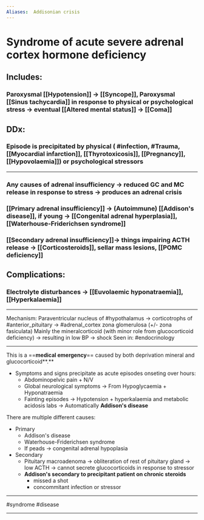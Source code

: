 ```yaml
---
Aliases:  Addisonian crisis
---
```

# Syndrome of acute severe adrenal cortex hormone deficiency
## Includes:
### Paroxysmal [[Hypotension]] -> [[Syncope]], Paroxysmal [[Sinus tachycardia]] in response to physical or psychological stress -> eventual [[Altered mental status]]    -> [[Coma]]

## DDx: 
### Episode is precipitated by physical ( #infection, #Trauma, [[Myocardial infarction]], [[Thyrotoxicosis]], [[Pregnancy]], [[Hypovolaemia]]) or psychological stressors 

---
### Any causes of adrenal insufficiency -> reduced GC and MC release in response to stress -> produces an adrenal crisis
### [[Primary adrenal insufficiency]] -> (Autoimmune) [[Addison's disease]], if young -> [[Congenital adrenal hyperplasia]], [[Waterhouse-Friderichsen syndrome]]
### [[Secondary adrenal insufficiency]]-> things impairing ACTH release -> [[Corticosteroids]], sellar mass lesions, [[POMC deficiency]] 

## Complications:
### Electrolyte disturbances -> [[Euvolaemic hyponatraemia]], [[Hyperkalaemia]]

---
Mechanism: Paraventricular nucleus of #hypothalamus -> corticotrophs of #anterior_pituitary -> #adrenal_cortex zona glomerulosa (+/- zona fasiculata) Mainly the mineralcorticoid (with minor role from glucocorticoid deficiency) → resulting in low BP → shock
Seen in: #endocrinology 

---
This is a ==**medical emergency**== caused by both deprivation mineral and glucocorticoid**.**

- Symptoms and signs precipitate as acute episodes onseting over hours:
    - Abdominopelvic pain + N/V
    - Global neurological symptoms → From Hypoglycaemia + Hyponatraemia
    - Fainting episodes → Hypotension + hyperkalaemia and metabolic acidosis labs → Automatically **Addison's disease**


There are multiple different causes:

- Primary
    - Addison's disease
    - Waterhouse-Friderichsen syndrome
    - If peads → congenital adrenal hypoplasia
- Secondary
    - Pituitary macroadenoma → obliteration of rest of pituitary gland → low ACTH → cannot secrete glucocorticoids in response to stressor
    - **Addison's secondary to precipitant patient on chronic steroids**
        - missed a shot
        - concommitant infection or stressor

---
#syndrome #disease 

---